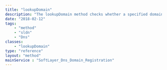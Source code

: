 ```yaml
---
title: "lookupDomain"
description: "The lookupDomain method checks whether a specified domain name is available for registration in TLD's, and suggests other similar domain names, and checks whether they are available as well. "
date: "2018-02-12"
tags:
    - "method"
    - "sldn"
    - "Dns"
classes:
    - "lookupDomain"
type: "reference"
layout: "method"
mainService : "SoftLayer_Dns_Domain_Registration"
---
```


